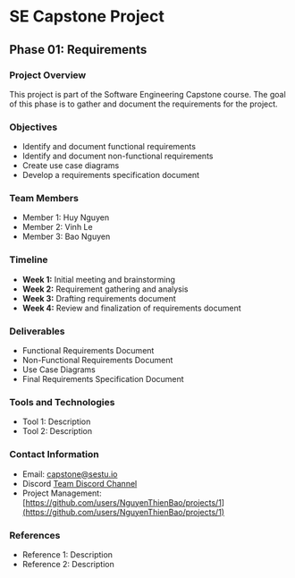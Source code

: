 # SE Capstone Project

## Phase 01: Requirements

### Project Overview
This project is part of the Software Engineering Capstone course. The goal of this phase is to gather and document the requirements for the project.

### Objectives
- Identify and document functional requirements
- Identify and document non-functional requirements
- Create use case diagrams
- Develop a requirements specification document

### Team Members
- Member 1: Huy Nguyen
- Member 2: Vinh Le
- Member 3: Bao Nguyen

### Timeline
- **Week 1:** Initial meeting and brainstorming
- **Week 2:** Requirement gathering and analysis
- **Week 3:** Drafting requirements document
- **Week 4:** Review and finalization of requirements document

### Deliverables
- Functional Requirements Document
- Non-Functional Requirements Document
- Use Case Diagrams
- Final Requirements Specification Document

### Tools and Technologies
- Tool 1: Description
- Tool 2: Description

### Contact Information
- Email: [capstone@sestu.io](capstone@sestu.io)
- Discord [Team Discord Channel]()
- Project Management: [https://github.com/users/NguyenThienBao/projects/1](https://github.com/users/NguyenThienBao/projects/1)

### References
- Reference 1: Description
- Reference 2: Description